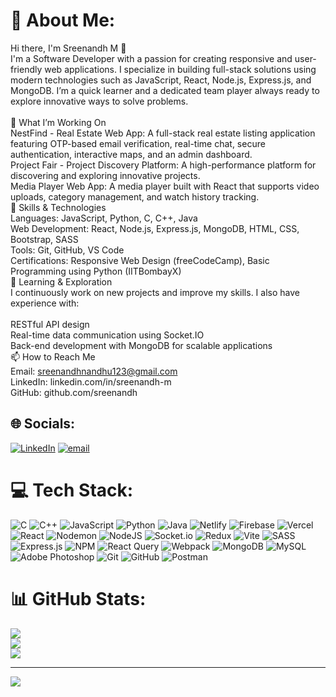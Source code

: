 # 💫 About Me:
Hi there, I'm Sreenandh M 👋<br>I'm a Software Developer with a passion for creating responsive and user-friendly web applications. I specialize in building full-stack solutions using modern technologies such as JavaScript, React, Node.js, Express.js, and MongoDB. I’m a quick learner and a dedicated team player always ready to explore innovative ways to solve problems.<br><br>🔭 What I’m Working On<br>NestFind - Real Estate Web App: A full-stack real estate listing application featuring OTP-based email verification, real-time chat, secure authentication, interactive maps, and an admin dashboard.<br>Project Fair - Project Discovery Platform: A high-performance platform for discovering and exploring innovative projects.<br>Media Player Web App: A media player built with React that supports video uploads, category management, and watch history tracking.<br>🚀 Skills & Technologies<br>Languages: JavaScript, Python, C, C++, Java<br>Web Development: React, Node.js, Express.js, MongoDB, HTML, CSS, Bootstrap, SASS<br>Tools: Git, GitHub, VS Code<br>Certifications: Responsive Web Design (freeCodeCamp), Basic Programming using Python (IITBombayX)<br>🌱 Learning & Exploration<br>I continuously work on new projects and improve my skills. I also have experience with:<br><br>RESTful API design<br>Real-time data communication using Socket.IO<br>Back-end development with MongoDB for scalable applications<br>📫 How to Reach Me<br>Email: sreenandhnandhu123@gmail.com<br>LinkedIn: linkedin.com/in/sreenandh-m<br>GitHub: github.com/sreenandh


## 🌐 Socials:
[![LinkedIn](https://img.shields.io/badge/LinkedIn-%230077B5.svg?logo=linkedin&logoColor=white)](https://www.linkedin.com/in/sreenandh-m/) [![email](https://img.shields.io/badge/Email-D14836?logo=gmail&logoColor=white)](mailto:sreenandhnandhu123@gmail.com) 

# 💻 Tech Stack:
![C](https://img.shields.io/badge/c-%2300599C.svg?style=for-the-badge&logo=c&logoColor=white) ![C++](https://img.shields.io/badge/c++-%2300599C.svg?style=for-the-badge&logo=c%2B%2B&logoColor=white) ![JavaScript](https://img.shields.io/badge/javascript-%23323330.svg?style=for-the-badge&logo=javascript&logoColor=%23F7DF1E) ![Python](https://img.shields.io/badge/python-3670A0?style=for-the-badge&logo=python&logoColor=ffdd54) ![Java](https://img.shields.io/badge/java-%23ED8B00.svg?style=for-the-badge&logo=openjdk&logoColor=white) ![Netlify](https://img.shields.io/badge/netlify-%23000000.svg?style=for-the-badge&logo=netlify&logoColor=#00C7B7) ![Firebase](https://img.shields.io/badge/firebase-%23039BE5.svg?style=for-the-badge&logo=firebase) ![Vercel](https://img.shields.io/badge/vercel-%23000000.svg?style=for-the-badge&logo=vercel&logoColor=white) ![React](https://img.shields.io/badge/react-%2320232a.svg?style=for-the-badge&logo=react&logoColor=%2361DAFB) ![Nodemon](https://img.shields.io/badge/NODEMON-%23323330.svg?style=for-the-badge&logo=nodemon&logoColor=%BBDEAD) ![NodeJS](https://img.shields.io/badge/node.js-6DA55F?style=for-the-badge&logo=node.js&logoColor=white) ![Socket.io](https://img.shields.io/badge/Socket.io-black?style=for-the-badge&logo=socket.io&badgeColor=010101) ![Redux](https://img.shields.io/badge/redux-%23593d88.svg?style=for-the-badge&logo=redux&logoColor=white) ![Vite](https://img.shields.io/badge/vite-%23646CFF.svg?style=for-the-badge&logo=vite&logoColor=white) ![SASS](https://img.shields.io/badge/SASS-hotpink.svg?style=for-the-badge&logo=SASS&logoColor=white) ![Express.js](https://img.shields.io/badge/express.js-%23404d59.svg?style=for-the-badge&logo=express&logoColor=%2361DAFB) ![NPM](https://img.shields.io/badge/NPM-%23CB3837.svg?style=for-the-badge&logo=npm&logoColor=white) ![React Query](https://img.shields.io/badge/-React%20Query-FF4154?style=for-the-badge&logo=react%20query&logoColor=white) ![Webpack](https://img.shields.io/badge/webpack-%238DD6F9.svg?style=for-the-badge&logo=webpack&logoColor=black) ![MongoDB](https://img.shields.io/badge/MongoDB-%234ea94b.svg?style=for-the-badge&logo=mongodb&logoColor=white) ![MySQL](https://img.shields.io/badge/mysql-4479A1.svg?style=for-the-badge&logo=mysql&logoColor=white) ![Adobe Photoshop](https://img.shields.io/badge/adobe%20photoshop-%2331A8FF.svg?style=for-the-badge&logo=adobe%20photoshop&logoColor=white) ![Git](https://img.shields.io/badge/git-%23F05033.svg?style=for-the-badge&logo=git&logoColor=white) ![GitHub](https://img.shields.io/badge/github-%23121011.svg?style=for-the-badge&logo=github&logoColor=white) ![Postman](https://img.shields.io/badge/Postman-FF6C37?style=for-the-badge&logo=postman&logoColor=white)
# 📊 GitHub Stats:
![](https://github-readme-stats.vercel.app/api?username=sreenandh&theme=dark&hide_border=false&include_all_commits=false&count_private=false)<br/>
![](https://nirzak-streak-stats.vercel.app/?user=sreenandh&theme=dark&hide_border=false)<br/>
![](https://github-readme-stats.vercel.app/api/top-langs/?username=sreenandh&theme=dark&hide_border=false&include_all_commits=false&count_private=false&layout=compact)

---
[![](https://visitcount.itsvg.in/api?id=sreenandh&icon=0&color=0)](https://visitcount.itsvg.in)

<!-- Proudly created with GPRM ( https://gprm.itsvg.in ) -->
